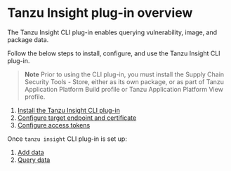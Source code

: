 # Tanzu Insight plug-in overview

The Tanzu Insight CLI plug-in enables querying vulnerability, image, and package data.

Follow the below steps to install, configure, and use the Tanzu Insight CLI plug-in.

>**Note** Prior to using the CLI plug-in, you must install the Supply Chain Security Tools - Store, either as its own package, or as part of Tanzu Application Platform Build profile or Tanzu Application Platform View profile.

1. [Install the Tanzu Insight CLI plug-in](cli-installation.md)
1. [Configure target endpoint and certificate](../../scst-store/using-encryption-and-connection.md)
1. [Configure access tokens](../../scst-store/create-service-account-access-token.md)

Once `tanzu insight` CLI plug-in is set up:

1. [Add data](add-data.md)
1. [Query data](query-data.md)
